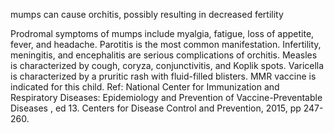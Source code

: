 mumps can cause orchitis, possibly resulting in decreased fertility

Prodromal symptoms of mumps include myalgia, fatigue, loss of appetite, fever, and headache. Parotitis
is the most common manifestation. Infertility, meningitis, and encephalitis are serious complications of
orchitis. Measles is characterized by cough, coryza, conjunctivitis, and Koplik spots. Varicella is
characterized by a pruritic rash with fluid-filled blisters. MMR vaccine is indicated for this child.
Ref: National Center for Immunization and Respiratory Diseases: Epidemiology and Prevention of Vaccine-Preventable Diseases ,
ed 13. Centers for Disease Control and Prevention, 2015, pp 247-260.